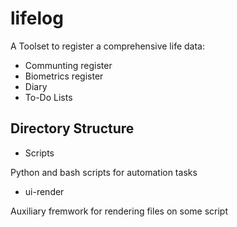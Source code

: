# lifelog

A Toolset to register a comprehensive life data:
- Communting register
- Biometrics register
- Diary 
- To-Do Lists


## Directory Structure

* Scripts

Python and bash scripts for automation tasks

* ui-render

Auxiliary fremwork for rendering files on some script

